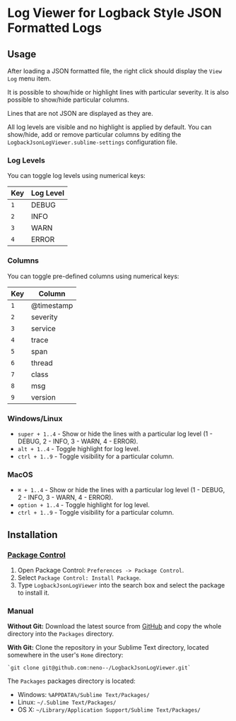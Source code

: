 # Log Viewer for Logback Style JSON Formatted Logs

## Usage

After loading a JSON formatted file, the right click should display the `View Log` menu item.

It is possible to show/hide or highlight lines with particular severity.
It is also possible to show/hide particular columns.

Lines that are not JSON are displayed as they are.

All log levels are visible and no highlight is applied by default. You can show/hide, add or remove particular columns
by editing the `LogbackJsonLogViewer.sublime-settings` configuration file.

### Log Levels

You can toggle log levels using numerical keys:

| Key | Log Level |
|-----|-----------|
| `1` | DEBUG     |
| `2` | INFO      |
| `3` | WARN      |
| `4` | ERROR     |

### Columns

You can toggle pre-defined columns using numerical keys:

| Key | Column     |
|-----|------------|
| `1` | @timestamp |
| `2` | severity   |
| `3` | service    |
| `4` | trace      |
| `5` | span       |
| `6` | thread     |
| `7` | class      |
| `8` | msg        |
| `9` | version    |

### Windows/Linux

* `super + 1..4` - Show or hide the lines with a particular log level (1 - DEBUG, 2 - INFO, 3 - WARN, 4 - ERROR).
* `alt + 1..4` - Toggle highlight for log level.
* `ctrl + 1..9` - Toggle visibility for a particular column.

### MacOS

* `⌘ + 1..4` - Show or hide the lines with a particular log level (1 - DEBUG, 2 - INFO, 3 - WARN, 4 - ERROR).
* `option + 1..4` - Toggle highlight for log level.
* `ctrl + 1..9` - Toggle visibility for a particular column.

## Installation

### [Package Control](https://packagecontrol.io/installation)
1. Open Package Control: `Preferences -> Package Control`.
2. Select `Package Control: Install Package`.
3. Type `LogbackJsonLogViewer` into the search box and select the package to install it.

### Manual
**Without Git:** Download the latest source from [GitHub](https://github.com/neno--/LogbackJsonLogViewer) and copy the whole directory into
the `Packages` directory.

**With Git:** Clone the repository in your Sublime Text directory, located somewhere in the user's `Home` directory:

    `git clone git@github.com:neno--/LogbackJsonLogViewer.git`

The `Packages` packages directory is located:

* Windows: `%APPDATA%/Sublime Text/Packages/`
* Linux: `~/.Sublime Text/Packages/`
* OS X: `~/Library/Application Support/Sublime Text/Packages/`